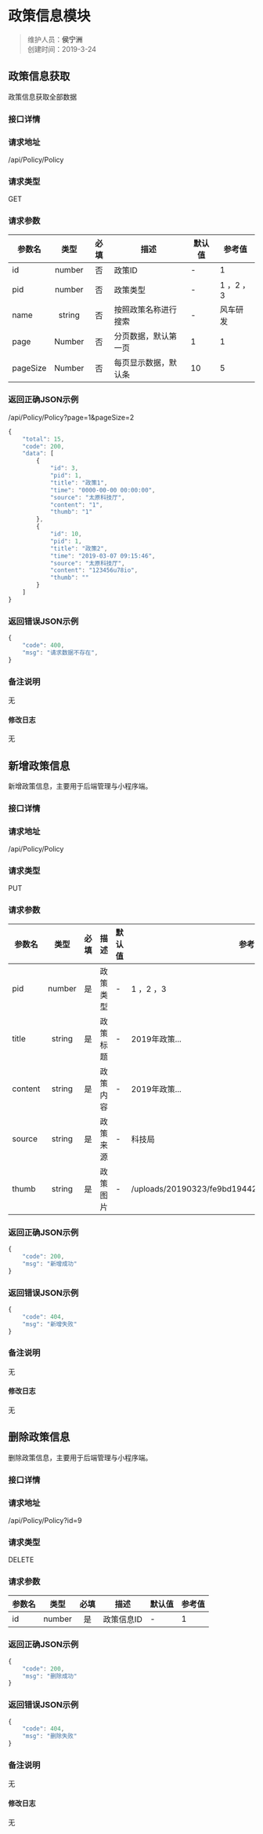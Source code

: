 # 政策信息模块
> 维护人员：**侯宁洲**  
> 创建时间：2019-3-24

## 政策信息获取

政策信息获取全部数据

### 接口详情

### 请求地址
/api/Policy/Policy

### 请求类型
GET

### 请求参数

| 参数名   |  类型  | 必填 | 描述                   | 默认值 | 参考值 |
| -------- | :----: | :--: | ---------------------- | ------ | ------ |
| id       | number | 否   | 政策ID              | -      | 1 |
| pid      | number | 否   | 政策类型             | -      | 1 ，2 ，3 |
| name     | string | 否   | 按照政策名称进行搜索   | -      | 风车研发 |
| page     | Number | 否   | 分页数据，默认第一页   | 1      |   1    |
| pageSize | Number | 否   | 每页显示数据，默认条   | 10      |  5 |

### 返回正确JSON示例
/api/Policy/Policy?page=1&pageSize=2

```javascript
{
    "total": 15,
    "code": 200,
    "data": [
        {
            "id": 3,
            "pid": 1,
            "title": "政策1",
            "time": "0000-00-00 00:00:00",
            "source": "太原科技厅",
            "content": "1",
            "thumb": "1"
        },
        {
            "id": 10,
            "pid": 1,
            "title": "政策2",
            "time": "2019-03-07 09:15:46",
            "source": "太原科技厅",
            "content": "123456u78io",
            "thumb": ""
        }
    ]
}
```

### 返回错误JSON示例

```javascript
{
    "code": 400,
    "msg": "请求数据不存在",
}
```

### 备注说明

无

#### 修改日志

无


## 新增政策信息
新增政策信息，主要用于后端管理与小程序端。

### 接口详情
### 请求地址
/api/Policy/Policy

### 请求类型
PUT

### 请求参数
| 参数名 | 类型 | 必填 | 描述 | 默认值 | 参考值 |
| ----- | :---: | :---: | --- | --- | --- |
| pid      | number | 是   | 政策类型             | -      | 1 ，2 ，3 |
| title    | string | 是   | 政策标题             | -     | 2019年政策... |
| content  | string | 是   | 政策内容             | -      | 2019年政策... |
| source  | string  | 是   | 政策来源             | -     | 科技局 |
| thumb   | string  | 是   | 政策图片             | -     | /uploads/20190323/fe9bd19442f0f5e2afa0ef59df193ddc.png|


### 返回正确JSON示例
```javascript
{
    "code": 200,
    "msg": "新增成功"
}
```
### 返回错误JSON示例
```javascript
{
    "code": 404,
    "msg": "新增失败"
}
```

### 备注说明
无

#### 修改日志
无


## 删除政策信息
删除政策信息，主要用于后端管理与小程序端。

### 接口详情
### 请求地址
/api/Policy/Policy?id=9

### 请求类型
DELETE

### 请求参数
| 参数名 | 类型 | 必填 | 描述 | 默认值 | 参考值 |
| ----- | :---: | :---: | --- | --- | --- |
| id   | number | 是    | 政策信息ID  | - | 1 |


### 返回正确JSON示例
```javascript
{
    "code": 200,
    "msg": "删除成功"
}
```
### 返回错误JSON示例
```javascript
{
    "code": 404,
    "msg": "删除失败"
}
```

### 备注说明
无

#### 修改日志
无
